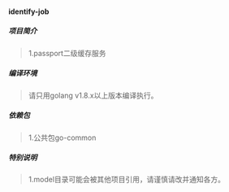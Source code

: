 #### identify-job

##### 项目简介
> 1.passport二级缓存服务  

##### 编译环境
> 请只用golang v1.8.x以上版本编译执行。  

##### 依赖包
> 1.公共包go-common  

##### 特别说明
> 1.model目录可能会被其他项目引用，请谨慎请改并通知各方。  